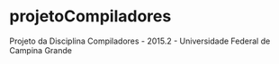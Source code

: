 # projetoCompiladores
Projeto da Disciplina Compiladores - 2015.2 - Universidade Federal de Campina Grande
